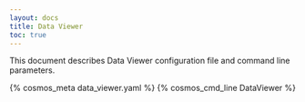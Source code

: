 ```yaml
---
layout: docs
title: Data Viewer
toc: true
---
```


This document describes Data Viewer configuration file and command line parameters.

{% cosmos_meta data_viewer.yaml %}
{% cosmos_cmd_line DataViewer %}
